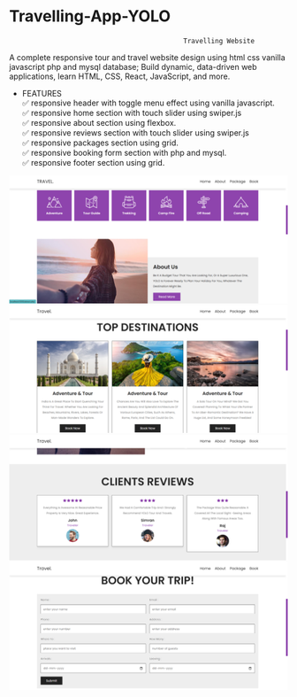 # Travelling-App-YOLO
                                                Travelling Website
A complete responsive tour and travel website design using html css vanilla javascript php and mysql database;
Build dynamic, data-driven web applications, learn HTML, CSS, React, JavaScript, and more.

* FEATURES <br>
✅ responsive header with toggle menu effect using vanilla javascript.<br>
✅ responsive home section with touch slider using swiper.js <br>
✅ responsive about section using flexbox. <br>
✅ responsive reviews section  with touch slider using swiper.js <br>
✅ responsive packages section using grid. <br>
✅ responsive booking form section with php and mysql. <br>
✅ responsive footer section using grid. <br>

![](https://github.com/nainshree-raj/Travelling-App-YOLO/blob/main/Screenshot%20(26).png)
<br>
![](https://github.com/nainshree-raj/Travelling-App-YOLO/blob/main/Screenshot%20(28).png)
<br>
![](https://github.com/nainshree-raj/Travelling-App-YOLO/blob/main/Screenshot%20(27).png)
<br>
![](https://github.com/nainshree-raj/Travelling-App-YOLO/blob/main/Screenshot%20(29).png)

